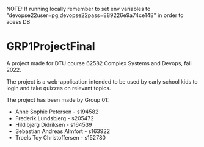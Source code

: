 NOTE: If running locally remember to set env variables to "devopse22user=pg;devopse22pass=889226e9a74ce148" in order to acess DB

# GRP1ProjectFinal

A project made for DTU course 62582 Complex Systems and Devops, fall 2022. 

The project is a web-application intended to be used by early school kids to login and take quizzes on relevant topics. 

The project has been made by Group 01:
* Anne Sophie Petersen - s194582
* Frederik Lundsbjerg - s205472
* Hildibjørg Didriksen - s164539
* Sebastian Andreas Almfort - s163922
* Troels Toy Christoffersen - s152780

